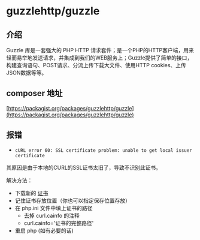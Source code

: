 # guzzlehttp/guzzle
## 介绍
Guzzle 库是一套强大的 PHP HTTP 请求套件；是一个PHP的HTTP客户端，用来轻而易举地发送请求，并集成到我们的WEB服务上；Guzzle提供了简单的接口，构建查询语句、POST请求、分流上传下载大文件、使用HTTP cookies、上传JSON数据等等。

## composer 地址
[https://packagist.org/packages/guzzlehttp/guzzle](https://packagist.org/packages/guzzlehttp/guzzle)

## 报错

- `cURL error 60: SSL certificate problem: unable to get local issuer certificate`

其原因是由于本地的CURL的SSL证书太旧了，导致不识别此证书。

解决方法：

- 下载新的 [证书](https://curl.se/ca/cacert.pem)
- 记住证书存放位置（你也可以指定保存位置存放）
- 在 php.ini 文件中填上证书的路径
  - 去掉 curl.cainfo 的注释
  - curl.cainfo='证书的完整路径'
- 重启 php (如有必要的话)
